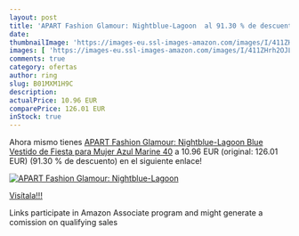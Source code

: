 ```yaml
---
layout: post
title: 'APART Fashion Glamour: Nightblue-Lagoon  al 91.30 % de descuento'
date: 
thumbnailImage: 'https://images-eu.ssl-images-amazon.com/images/I/411ZHrh2OJL._SL200_.jpg'
images: [ 'https://images-eu.ssl-images-amazon.com/images/I/411ZHrh2OJL._SL200_.jpg' ]
comments: true
category: ofertas
author: ring
slug: B01MXM1H9C
description:
actualPrice: 10.96 EUR
comparePrice: 126.01 EUR
inStock: true
---
```


Ahora mismo tienes [APART Fashion Glamour: Nightblue-Lagoon Blue  Vestido de Fiesta para Mujer  Azul Marine  40](https://www.amazon.es/dp/B01MXM1H9C/?tag=tolees-21) a 10.96 EUR (original: 126.01 EUR) (91.30 %  de descuento) en el siguiente enlace!

[![APART Fashion Glamour: Nightblue-Lagoon ](https://images-eu.ssl-images-amazon.com/images/I/411ZHrh2OJL._SL200_.jpg)](https://www.amazon.es/dp/B01MXM1H9C/?tag=tolees-21)

[Visítala!!!](https://www.amazon.es/dp/B01MXM1H9C/?tag=tolees-21)

Links participate in Amazon Associate program and might generate a comission on qualifying sales
